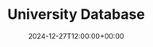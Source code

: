 ---
weight: 130000
title: "University Database"
description: "Your Global Directory of Higher Education Institutions"
icon: database
date: 2024-12-27T12:00:00+00:00
---